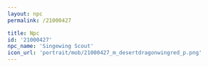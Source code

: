 ```yaml
---
layout: npc
permalink: /21000427

title: Npc
id: '21000427'
npc_name: 'Singewing Scout'
icon_url: 'portrait/mob/21000427_m_desertdragonwingred_p.png'
---
```

